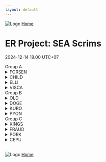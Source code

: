 ```yaml
---
layout: default
---
```


![Logo](https://kanziebub.github.io/ProjectSEA/assets/images/bullet_rev.png)
[Home](https://kanziebub.github.io/ProjectSEA/)

# **ER Project: SEA Scrims**
2024-12-14 19.00 UTC+07

<div class="out-box">
<div class="group-section">

<!-- Group A -->
<div class="group-table">
    <div class="group-title">Group A</div>
    <details>
      <summary>FORSEN</summary>
      <ul>
        <li>Gyoo</li>
        <li>Alek</li>
        <li>Tnsh</li>
      </ul>
    </details>
    <details>
      <summary>CHILD</summary>
      <ul>
        <li>KillingJoy</li>
        <li>GhostQuartz</li>
        <li>Renal</li>
      </ul>
    </details>
    <details>
      <summary>ELLI</summary>
      <ul>
        <li>Oshunicus</li>
        <li>Saiikyouu</li>
        <li>Helvesta</li>
        <li>Ellinium</li>
      </ul>
    </details>
    <details>
      <summary>VISCA</summary>
      <ul>
        <li></li>
        <li></li>
        <li></li>
      </ul>
    </details>
</div>

<!-- Group B -->
<div class="group-table">
    <div class="group-title">Group B</div>
    <details>
      <summary>OLD</summary>
      <ul>
        <li>Luerye</li>
        <li>Rion34</li>
        <li>PlapPlpGtMarried</li>
      </ul>
    </details>
    <details>
      <summary>DOGE</summary>
      <ul>
        <li>Extera</li>
        <li>Mizyx</li>
        <li>Pridedoka</li>
      </ul>
    </details>
    <details>
      <summary>KURO</summary>
      <ul>
        <li>Morikpe</li>
        <li>BryanOokami</li>
        <li>Auiryu</li>
      </ul>
    </details>
    <details>
      <summary>PYON</summary>
      <ul>
        <li>Adinyan</li>
        <li>Sayaa</li>
        <li>Nopu</li>
      </ul>
    </details>
</div>


<!-- Group C -->
<div class="group-table">
    <div class="group-title">Group C</div>
    <details>
      <summary>KINGS</summary>
      <ul>
        <li>CEPUーMistral</li>
        <li>감자카레</li>
        <li>Kyoua</li>
      </ul>
    </details>
    <details>
      <summary>FRAUD</summary>
      <ul>
        <li>Miraibelle</li>
        <li>PekoMarisa</li>
        <li>seele11</li>
      </ul>
    </details>
    <details>
      <summary>PORK</summary>
      <ul>
        <li>Vainqueur</li>
        <li>ObesePork</li>
        <li>Kiuz</li>
      </ul>
    </details>
    <details>
      <summary>CEPU</summary>
      <ul>
        <li>CEPUーLuminears</li>
        <li>AltamaTheFirst</li>
        <li>Kenpid</li>
      </ul>
    </details>
</div>

</div>
</div>
<br>

![Logo](https://kanziebub.github.io/ProjectSEA/assets/images/bullet_rev.png)
[Home](https://kanziebub.github.io/ProjectSEA/)
